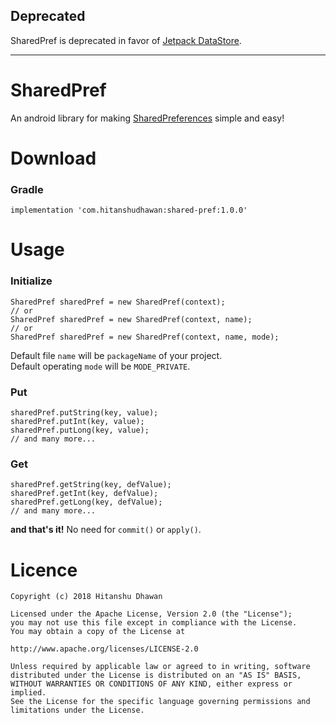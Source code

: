 ## Deprecated
SharedPref is deprecated in favor of [Jetpack DataStore](https://developer.android.com/topic/libraries/architecture/datastore).

---

SharedPref
==========
An android library for making [SharedPreferences](https://developer.android.com/reference/android/content/SharedPreferences.html) simple and easy!

# Download
### Gradle
```
implementation 'com.hitanshudhawan:shared-pref:1.0.0'
```

# Usage
### Initialize
```
SharedPref sharedPref = new SharedPref(context);
// or
SharedPref sharedPref = new SharedPref(context, name);
// or
SharedPref sharedPref = new SharedPref(context, name, mode);
```
Default file ```name``` will be ```packageName``` of your project.
<br>
Default operating ```mode``` will be ```MODE_PRIVATE```.
### Put
```
sharedPref.putString(key, value);
sharedPref.putInt(key, value);
sharedPref.putLong(key, value);
// and many more...
```
### Get
```
sharedPref.getString(key, defValue);
sharedPref.getInt(key, defValue);
sharedPref.getLong(key, defValue);
// and many more...
```
<b>and that's it!</b> No need for ```commit()``` or ```apply()```.

# Licence
```
Copyright (c) 2018 Hitanshu Dhawan

Licensed under the Apache License, Version 2.0 (the "License");
you may not use this file except in compliance with the License.
You may obtain a copy of the License at

http://www.apache.org/licenses/LICENSE-2.0

Unless required by applicable law or agreed to in writing, software
distributed under the License is distributed on an "AS IS" BASIS,
WITHOUT WARRANTIES OR CONDITIONS OF ANY KIND, either express or implied.
See the License for the specific language governing permissions and
limitations under the License.
```
